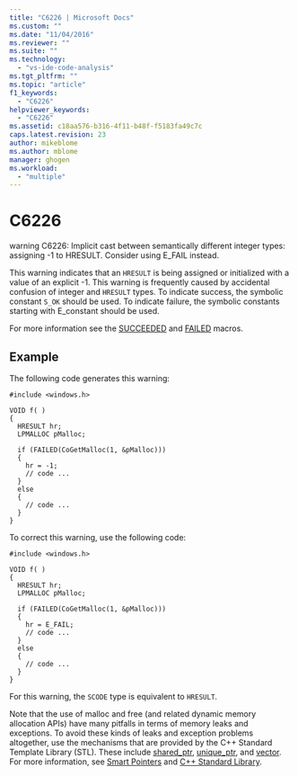 ```yaml
---
title: "C6226 | Microsoft Docs"
ms.custom: ""
ms.date: "11/04/2016"
ms.reviewer: ""
ms.suite: ""
ms.technology: 
  - "vs-ide-code-analysis"
ms.tgt_pltfrm: ""
ms.topic: "article"
f1_keywords: 
  - "C6226"
helpviewer_keywords: 
  - "C6226"
ms.assetid: c18aa576-b316-4f11-b48f-f5183fa49c7c
caps.latest.revision: 23
author: mikeblome
ms.author: mblome
manager: ghogen
ms.workload: 
  - "multiple"
---
```

# C6226
warning C6226: Implicit cast between semantically different integer types: assigning -1 to HRESULT. Consider using E_FAIL instead.  
  
 This warning indicates that an `HRESULT` is being assigned or initialized with a value of an explicit -1. This warning is frequently caused by accidental confusion of integer and `HRESULT` types. To indicate success, the symbolic constant `S_OK` should be used. To indicate failure, the symbolic constants starting with E_constant should be used.  
  
 For more information see the [SUCCEEDED](http://go.microsoft.com/fwlink/?LinkId=92738) and [FAILED](ms-help://MS.VSCC.2003/MS.MSDNQTR.2003FEB.1033/com/htm/error_899v.htm) macros.  
  
## Example  
 The following code generates this warning:  
  
```  
#include <windows.h>  
  
VOID f( )  
{  
  HRESULT hr;  
  LPMALLOC pMalloc;  
  
  if (FAILED(CoGetMalloc(1, &pMalloc)))  
  {  
    hr = -1;  
    // code ...  
  }  
  else  
  {  
    // code ...  
  }  
}  
```  
  
 To correct this warning, use the following code:  
  
```  
#include <windows.h>  
  
VOID f( )  
{  
  HRESULT hr;  
  LPMALLOC pMalloc;  
  
  if (FAILED(CoGetMalloc(1, &pMalloc)))  
  {  
    hr = E_FAIL;  
    // code ...  
  }  
  else  
  {  
    // code ...  
  }  
}  
```  
  
 For this warning, the `SCODE` type is equivalent to `HRESULT`.  
  
 Note that the use of malloc and free (and related dynamic memory allocation APIs) have many pitfalls in terms of memory leaks and exceptions. To avoid these kinds of leaks and exception problems altogether, use the mechanisms that are provided by the C++ Standard Template Library (STL). These include [shared_ptr](/cpp/standard-library/shared-ptr-class), [unique_ptr](/cpp/standard-library/unique-ptr-class), and [vector](/cpp/standard-library/vector). For more information, see [Smart Pointers](/cpp/cpp/smart-pointers-modern-cpp) and [C++ Standard Library](/cpp/standard-library/cpp-standard-library-reference).